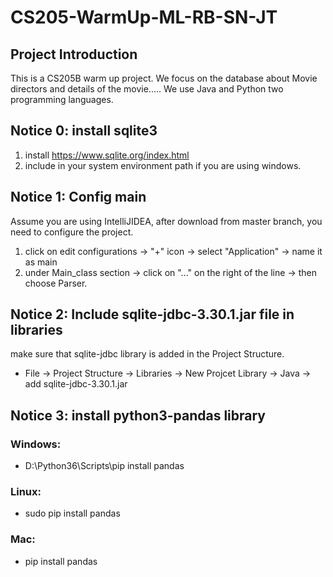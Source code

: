 # CS205-WarmUp-ML-RB-SN-JT
## Project Introduction
This is a CS205B warm up project. We focus on the database about Movie directors and details of the movie..... 
We use Java and Python two programming languages. 

## Notice 0: install sqlite3
1) install https://www.sqlite.org/index.html
2) include in your system environment path if you are using windows.

## Notice 1: Config main

Assume you are using IntelliJIDEA, after download from master branch, you need to configure the project.
1) click on edit configurations ->  "+" icon -> select "Application" -> name it as main
2) under Main_class section -> click on "..." on the right of the line -> then choose Parser.

## Notice 2: Include sqlite-jdbc-3.30.1.jar file in libraries

make sure that sqlite-jdbc library is added in the Project Structure. 
* File -> Project Structure -> Libraries -> New Projcet Library -> Java -> add sqlite-jdbc-3.30.1.jar

## Notice 3: install python3-pandas library

### Windows:
* D:\Python36\Scripts\pip install pandas
### Linux:
* sudo pip install pandas
### Mac:
* pip install pandas

